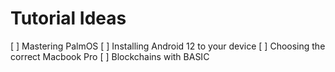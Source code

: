 # Tutorial Ideas

[ ] Mastering PalmOS
[ ] Installing Android 12 to your device
[ ] Choosing the correct Macbook Pro
[ ] Blockchains with BASIC
